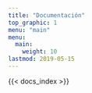 ```yaml
---
title: "Documentación"
top_graphic: 1
menu: "main"
menu:
  main:
    weight: 10
lastmod: 2019-05-15
---
```


{{< docs_index >}}

